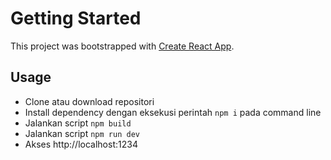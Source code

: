 # Getting Started 

This project was bootstrapped with [Create React App](https://github.com/facebook/create-react-app).

## Usage

- Clone atau download repositori
- Install dependency dengan eksekusi perintah `npm i` pada command line
- Jalankan script `npm build`
- Jalankan script `npm run dev`
- Akses http://localhost:1234 
